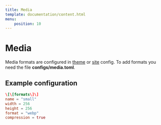 ```yaml
---
title: Media
template: documentation/content.html
menu:
    position: 10
---
```


# Media

Media formats are configured in [theme](/documentation/templates-and-themes/theming) or [site](/documentation/basics/site-config) config.
To add formats you need the file **configs/media.toml**.

## Example configuration

```toml
\[\[formats\]\]
name = "small"
width = 256
height = 256
format = "webp"
compression = true

```